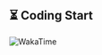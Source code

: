 ## ⏳ Coding Start

![WakaTime]([https://wakatime.com/share/@018eac9b-b8f3-4b03-abd4-86ba16b14e13/9209391d-8b7a-487d-9ba3-f666b47cc68c.svg](https://wakatime.com/share/@39e8bce0-6764-425a-aca3-1d07214ad836/0a90dab2-a8b3-4dd0-abd8-143d62ba488e.svg))
